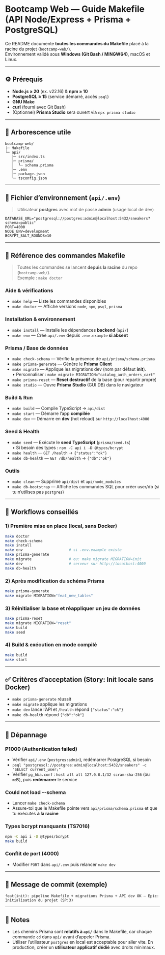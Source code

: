 # Bootcamp Web — Guide Makefile (API Node/Express + Prisma + PostgreSQL)

Ce README documente **toutes les commandes du Makefile** placé à la racine du projet (`bootcamp-web/`).  
Environnement validé sous **Windows (Git Bash / MINGW64)**, macOS et Linux.

---

## ⚙️ Prérequis
- **Node.js ≥ 20** (ex. v22.16) & **npm ≥ 10**
- **PostgreSQL ≥ 15** (service démarré, accès `psql`)
- **GNU Make**
- **curl** (fourni avec Git Bash)  
- (Optionnel) **Prisma Studio** sera ouvert via `npx prisma studio`

---

## 📁 Arborescence utile
```
bootcamp-web/
├─ Makefile
└─ api/
   ├─ src/index.ts
   ├─ prisma/
   │  └─ schema.prisma
   ├─ .env
   ├─ package.json
   └─ tsconfig.json
```

---

## 🔐 Fichier d’environnement (`api/.env`)
> Utilisateur **postgres** avec mot de passe **admin** (usage local de dev)

```
DATABASE_URL="postgresql://postgres:admin@localhost:5432/sneakers?schema=public"
PORT=4000
NODE_ENV=development
BCRYPT_SALT_ROUNDS=10
```

---

## 🧰 Référence des commandes Makefile

> Toutes les commandes se lancent **depuis la racine** du repo (`bootcamp-web/`).  
> Exemple : `make doctor`

### Aide & vérifications
- `make help` — Liste les commandes disponibles
- `make doctor` — Affiche versions `node`, `npm`, `psql`, `prisma`

### Installation & environnement
- `make install` — Installe les dépendances **backend** (`api/`)
- `make env` — Crée `api/.env` depuis `.env.example` **si absent**

### Prisma / Base de données
- `make check-schema` — Vérifie la présence de `api/prisma/schema.prisma`
- `make prisma-generate` — Génère le **Prisma Client**
- `make migrate` — Applique les migrations dev (nom par défaut **init**).  
  • Personnaliser : `make migrate MIGRATION="catalog_auth_orders_cart"`
- `make prisma-reset` — **Reset destructif** de la base (pour repartir propre)
- `make studio` — Ouvre **Prisma Studio** (GUI DB) dans le navigateur

### Build & Run
- `make build` — Compile TypeScript → `api/dist`
- `make start` — Démarre l’app **compilée**
- `make dev` — Démarre en **dev** (hot reload) sur `http://localhost:4000`

### Seed & Health
- `make seed` — Exécute le **seed TypeScript** (`prisma/seed.ts`)  
  • Si besoin des types : `npm -C api i -D @types/bcrypt`
- `make health` — `GET /health` → `{"status":"ok"}`
- `make db-health` — `GET /db/health` → `{"db":"ok"}`

### Outils
- `make clean` — Supprime `api/dist` et `api/node_modules`
- `make db-bootstrap` — Affiche les commandes SQL pour créer user/db (si tu n’utilises pas `postgres`)

---

## 🚀 Workflows conseillés

### 1) Première mise en place (local, sans Docker)
```bash
make doctor
make check-schema
make install
make env                     # si .env.example existe
make prisma-generate
make migrate                 # ou: make migrate MIGRATION=init
make dev                     # serveur sur http://localhost:4000
make db-health
```

### 2) Après modification du schéma Prisma
```bash
make prisma-generate
make migrate MIGRATION="feat_new_tables"
```

### 3) Réinitialiser la base et réappliquer un jeu de données
```bash
make prisma-reset
make migrate MIGRATION="reset"
make build
make seed
```

### 4) Build & exécution en mode compilé
```bash
make build
make start
```

---

## ✅ Critères d’acceptation (Story: Init locale sans Docker)
- `make prisma-generate` réussit
- `make migrate` applique les migrations
- `make dev` lance l’API et `/health` répond `{"status":"ok"}`
- `make db-health` répond `{"db":"ok"}`

---

## 🧯 Dépannage

### P1000 (Authentication failed)
- Vérifier `api/.env` (`postgres:admin`), redémarrer PostgreSQL si besoin
- `psql "postgresql://postgres:admin@localhost:5432/sneakers" -c "SELECT current_user;"`
- Vérifier `pg_hba.conf` : `host all all 127.0.0.1/32 scram-sha-256` (ou `md5`), puis **redémarrer** le service

### Could not load --schema
- Lancer `make check-schema`
- Assure-toi que le Makefile pointe vers `api/prisma/schema.prisma` et que tu exécutes **à la racine**

### Types bcrypt manquants (TS7016)
```bash
npm -C api i -D @types/bcrypt
make build
```

### Conflit de port (4000)
- Modifier `PORT` dans `api/.env` puis relancer `make dev`

---

## 🧾 Message de commit (exemple)
```
feat(init): pipeline Makefile + migrations Prisma + API dev OK — Epic: Initialisation du projet (SP:3)
```

---

## 📌 Notes
- Les chemins Prisma sont **relatifs à `api/`** dans le Makefile, car chaque commande `cd` dans `api/` avant d’appeler Prisma.
- Utiliser l’utilisateur `postgres` en local est acceptable pour aller vite. En production, créer un **utilisateur applicatif dédié** avec droits minimaux.
